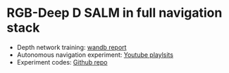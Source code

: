 # RGB-Deep D SALM in full navigation stack

- Depth network training: [wandb report](https://wandb.ai/surfii3z/tello_thesis_may/reports/Thesis-Depth-estimation-network-with-tello--Vmlldzo3MTkxNjM)
- Autonomous navigation experiment: [Youtube playlsits](https://youtube.com/playlist?list=PLy765YYpYmKxbRtEeM9Om__sBgPfIyyZO)
- Experiment codes: [Github repo](https://github.com/surfii3z/jy_master_thesis)
